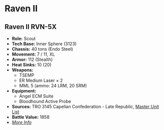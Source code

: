 # Raven II
## Raven II RVN-5X
- **Role:** Scout
- **Tech Base:** Inner Sphere (3123)
- **Chassis:** 40 tons (Endo Steel)
- **Movement:** 7 / 11, XL
- **Armor:** 112 (Stealth)
- **Heat Sinks:** 10 (20)
- **Weapons:**
  - TSEMP
  - ER Medium Laser × 2
  - MML 5 (ammo: 24 LRM, 20 SRM)
- **Equipment:**
  - Angel ECM Suite
  - Bloodhound Active Probe
- **Sources:** TRO 3145 Capellan Confederation - Late Republic, [Master Unit List](http://masterunitlist.info/Unit/Details/6458/raven-ii-rvn-5x)
- **Battle Value:** 1858
- [*More Info*](raven_ii/raven_ii_rvn-5x.md)

